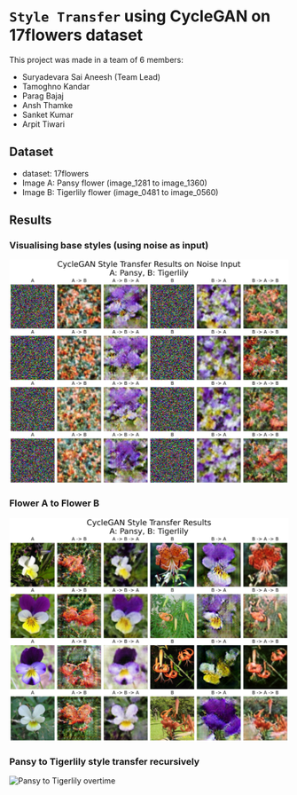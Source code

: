 # `Style Transfer` using CycleGAN on 17flowers dataset

This project was made in a team of 6 members:
- Suryadevara Sai Aneesh (Team Lead)
- Tamoghno Kandar
- Parag Bajaj
- Ansh Thamke
- Sanket Kumar
- Arpit Tiwari

## Dataset

* dataset: 17flowers
* Image A: Pansy flower (image_1281 to image_1360)
* Image B: Tigerlily flower (image_0481 to image_0560)

## Results

### Visualising base styles (using noise as input)

![Noise to Flower](results/17flowers/noise_input_cycle.png)

### Flower A to Flower B

![Noise to Flower](results/17flowers/image_input_cycle.png)

### Pansy to Tigerlily style transfer recursively

![Pansy to Tigerlily overtime](results/17flowers/recursive/passes_10.gif)
